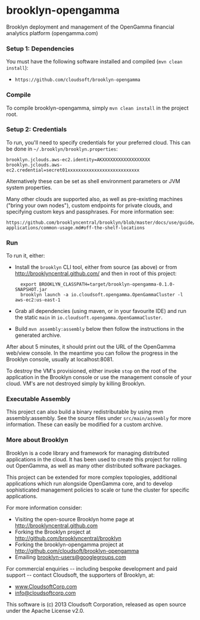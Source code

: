 brooklyn-opengamma
==================

Brooklyn deployment and management of the OpenGamma financial analytics platform (opengamma.com)


### Setup 1:  Dependencies

You must have the following software installed and compiled (`mvn clean install`):

* `https://github.com/cloudsoft/brooklyn-opengamma`


### Compile

To compile brooklyn-opengamma, simply `mvn clean install` in the project root.


### Setup 2:  Credentials

To run, you'll need to specify credentials for your preferred cloud.  This can be done 
in `~/.brooklyn/brooklyn.properties`:

    brooklyn.jclouds.aws-ec2.identity=AKXXXXXXXXXXXXXXXXXX
    brooklyn.jclouds.aws-ec2.credential=secret01xxxxxxxxxxxxxxxxxxxxxxxxxxx

Alternatively these can be set as shell environment parameters or JVM system properties.

Many other clouds are supported also, as well as pre-existing machines ("bring your own nodes"),
custom endpoints for private clouds, and specifying custom keys and passphrases.
For more information see:

    https://github.com/brooklyncentral/brooklyn/blob/master/docs/use/guide/defining-applications/common-usage.md#off-the-shelf-locations


### Run

To run it, either:

* Install the `brooklyn` CLI tool, either from source (as above) or from 
  http://brooklyncentral.github.com/ and then in root of this project:

        export BROOKLYN_CLASSPATH=target/brooklyn-opengamma-0.1.0-SNAPSHOT.jar
        brooklyn launch -a io.cloudsoft.opengamma.OpenGammaCluster -l aws-ec2:us-east-1

* Grab all dependencies (using maven, or in your favourite IDE) and run the 
  static `main` in `io.cloudsoft.opengamma.OpenGammaCluster`.

* Build `mvn assembly:assembly` below then follow the instructions in the generated archive.

After about 5 minutes, it should print out the URL of the OpenGamma web/view console.
In the meantime you can follow the progress in the Brooklyn console, usually at localhost:8081.  

To destroy the VM's provisioned, either invoke `stop` on the root of the application in the 
Brooklyn console or use the management console of your cloud.  VM's are not destroyed simply 
by killing Brooklyn.


### Executable Assembly

This project can also build a binary redistributable by using mvn assembly:assembly.
See the source files under `src/main/assembly` for more information.  These can 
easily be modified for a custom archive.


### More about Brooklyn

Brooklyn is a code library and framework for managing distributed applications
in the cloud.  It has been used to create this project for rolling out OpenGamma,
as well as many other distributed software packages.

This project can be extended for more complex topologies, additional applications
which run alongside OpenGamma core, and to develop sophisticated management policies to
scale or tune the cluster for specific applications.

For more information consider:

* Visiting the open-source Brooklyn home page at  http://brooklyncentral.github.com
* Forking the Brooklyn project at  http://github.com/brooklyncentral/brooklyn
* Forking the brooklyn-opengamma project at  http://github.com/cloudsoft/brooklyn-opengamma
* Emailing  brooklyn-users@googlegroups.com 

For commercial enquiries -- including bespoke development and paid support --
contact Cloudsoft, the supporters of Brooklyn, at:

* www.CloudsoftCorp.com
* info@cloudsoftcorp.com

This software is (c) 2013 Cloudsoft Corporation, released as open source under the Apache License v2.0.

